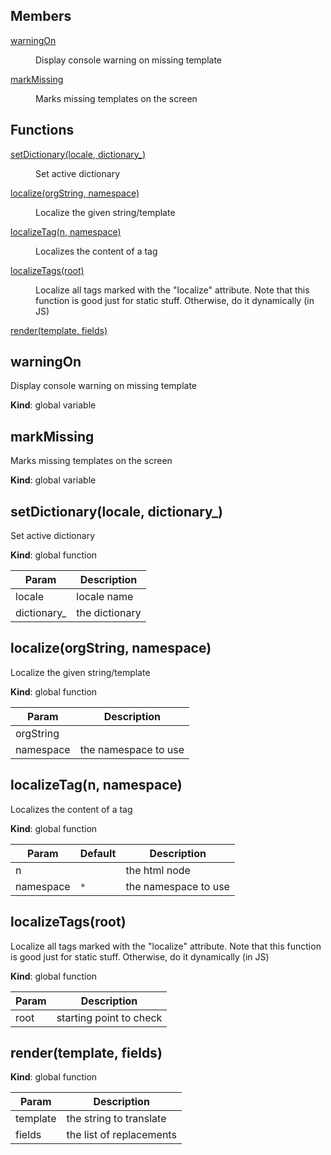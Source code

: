 ## Members

<dl>
<dt><a href="#warningOn">warningOn</a></dt>
<dd><p>Display console warning on missing template</p>
</dd>
<dt><a href="#markMissing">markMissing</a></dt>
<dd><p>Marks missing templates on the screen</p>
</dd>
</dl>

## Functions

<dl>
<dt><a href="#setDictionary">setDictionary(locale, dictionary_)</a></dt>
<dd><p>Set active dictionary</p>
</dd>
<dt><a href="#localize">localize(orgString, namespace)</a></dt>
<dd><p>Localize the given string/template</p>
</dd>
<dt><a href="#localizeTag">localizeTag(n, namespace)</a></dt>
<dd><p>Localizes the content of a tag</p>
</dd>
<dt><a href="#localizeTags">localizeTags(root)</a></dt>
<dd><p>Localize all tags marked with the &quot;localize&quot; attribute.
Note that this function is good just for static stuff. Otherwise, do it dynamically (in JS)</p>
</dd>
<dt><a href="#render">render(template, fields)</a></dt>
<dd></dd>
</dl>

<a name="warningOn"></a>

## warningOn
Display console warning on missing template

**Kind**: global variable  
<a name="markMissing"></a>

## markMissing
Marks missing templates on the screen

**Kind**: global variable  
<a name="setDictionary"></a>

## setDictionary(locale, dictionary_)
Set active dictionary

**Kind**: global function  

| Param | Description |
| --- | --- |
| locale | locale name |
| dictionary_ | the dictionary |

<a name="localize"></a>

## localize(orgString, namespace)
Localize the given string/template

**Kind**: global function  

| Param | Description |
| --- | --- |
| orgString |  |
| namespace | the namespace to use |

<a name="localizeTag"></a>

## localizeTag(n, namespace)
Localizes the content of a tag

**Kind**: global function  

| Param | Default | Description |
| --- | --- | --- |
| n |  | the html node |
| namespace | <code>*</code> | the namespace to use |

<a name="localizeTags"></a>

## localizeTags(root)
Localize all tags marked with the "localize" attribute.
Note that this function is good just for static stuff. Otherwise, do it dynamically (in JS)

**Kind**: global function  

| Param | Description |
| --- | --- |
| root | starting point to check |

<a name="render"></a>

## render(template, fields)
**Kind**: global function  

| Param | Description |
| --- | --- |
| template | the string to translate |
| fields | the list of replacements |

